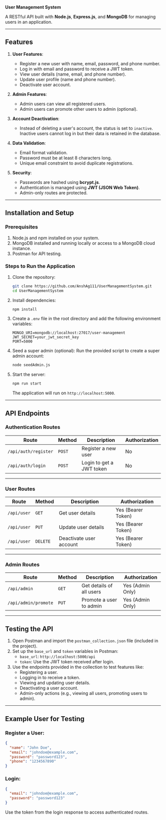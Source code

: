 **User Management System**

A RESTful API built with **Node.js**, **Express.js**, and **MongoDB** for managing users in an application. 

---

## **Features**

1. **User Features**:
   - Register a new user with name, email, password, and phone number.
   - Log in with email and password to receive a JWT token.
   - View user details (name, email, and phone number).
   - Update user profile (name and phone number).
   - Deactivate user account.

2. **Admin Features**:
   - Admin users can view all registered users.
   - Admin users can promote other users to admin (optional).

3. **Account Deactivation**:
   - Instead of deleting a user's account, the status is set to `inactive`. Inactive users cannot log in but their data is retained in the database.

4. **Data Validation**:
   - Email format validation.
   - Password must be at least 8 characters long.
   - Unique email constraint to avoid duplicate registrations.

5. **Security**:
   - Passwords are hashed using **bcrypt.js**.
   - Authentication is managed using **JWT (JSON Web Token)**.
   - Admin-only routes are protected.

---


## **Installation and Setup**

### **Prerequisites**
1. Node.js and npm installed on your system.
2. MongoDB installed and running locally or access to a MongoDB cloud instance.
3. Postman for API testing.

### **Steps to Run the Application**

1. Clone the repository:
   ```bash
   git clone https://github.com/AnshAg111/UserManagementSystem.git
   cd UserManagementSystem
   ```

2. Install dependencies:
   ```bash
   npm install
   ```

3. Create a `.env` file in the root directory and add the following environment variables:
   ```env
   MONGO_URI=mongodb://localhost:27017/user-management
   JWT_SECRET=your_jwt_secret_key
   PORT=5000
   ```

4. Seed a super admin (optional):
   Run the provided script to create a super admin account:
   ```bash
   node seedAdmin.js
   ```

5. Start the server:
   ```bash
   npm run start
   ```
   The application will run on `http://localhost:5000`.

---

## **API Endpoints**

### **Authentication Routes**

| **Route**          | **Method** | **Description**                     | **Authorization** |
|---------------------|------------|-------------------------------------|-------------------|
| `/api/auth/register`| `POST`     | Register a new user                 | No                |
| `/api/auth/login`   | `POST`     | Login to get a JWT token            | No                |

---

### **User Routes**

| **Route**         | **Method** | **Description**                     | **Authorization** |
|-------------------|------------|-------------------------------------|-------------------|
| `/api/user`       | `GET`      | Get user details                    | Yes (Bearer Token)|
| `/api/user`       | `PUT`      | Update user details                 | Yes (Bearer Token)|
| `/api/user`       | `DELETE`   | Deactivate user account             | Yes (Bearer Token)|

---

### **Admin Routes**

| **Route**         | **Method** | **Description**                     | **Authorization** |
|-------------------|------------|-------------------------------------|-------------------|
| `/api/admin`      | `GET`      | Get details of all users            | Yes (Admin Only)  |
| `/api/admin/promote`| `PUT`    | Promote a user to admin             | Yes (Admin Only)  |

---

## **Testing the API**

1. Open Postman and import the `postman_collection.json` file (included in the project).
2. Set up the `base_url` and `token` variables in Postman:
   - `base_url`: `http://localhost:5000/api`
   - `token`: Use the JWT token received after login.
3. Use the endpoints provided in the collection to test features like:
   - Registering a user.
   - Logging in to receive a token.
   - Viewing and updating user details.
   - Deactivating a user account.
   - Admin-only actions (e.g., viewing all users, promoting users to admin).

---

## **Example User for Testing**

### Register a User:
```json
{
  "name": "John Doe",
  "email": "johndoe@example.com",
  "password": "password123",
  "phone": "1234567890"
}
```

### Login:
```json
{
  "email": "johndoe@example.com",
  "password": "password123"
}
```

Use the token from the login response to access authenticated routes.
